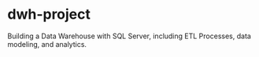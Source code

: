 # dwh-project
Building a Data Warehouse with SQL Server, including ETL Processes, data modeling, and analytics.
